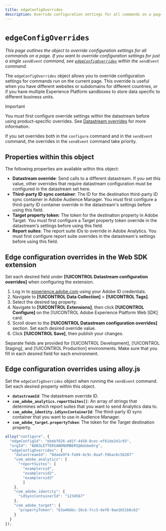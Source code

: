 ```yaml
---
title: edgeConfigOverrides
description: Override configuration settings for all commands on a page
---
```

# `edgeConfigOverrides`

*This page outlines the object to override configuration settings for all commands on a page. If you want to override configuration settings for just a single `sendEvent` command, see [`edgeConfigOverrides`](../sendevent/edgeconfigoverrides.md) within the `sendEvent` command.*

The `edgeConfigOverrides` object allows you to override configuration settings for commands run on the current page. This override is useful when you have different websites or subdomains for different countries, or if you have multiple Experience Platform sandboxes to store data specific to different business units.

>[!IMPORTANT]
>
>You must first configure override settings within the datastream before using product-specific overrides. See [Datastream overrides](/help/datastreams/overrides.md) for more information.

If you set overrides both in the `configure` command and in the `sendEvent` command, the overrides in the `sendEvent` command take priority.

## Properties within this object

The following properties are available within this object:

* **Datastream override**: Send calls to a different datastream. If you set this value, other overrides that require datastream configuration must be configured in the datastream set here.
* **Third-party ID sync container**: The ID for the destination third-party ID sync container in Adobe Audience Manager. You must first configure a third-party ID container override in the datastream's settings before using this field.
* **Target property token**: The token for the destination property in Adobe Target. You must first configure a Target property token override in the datastream's settings before using this field.
* **Report suites**: The report suite IDs to override in Adobe Analytics. You must first configure report suite overrides in the datastream's settings before using this field.

## Edge configuration overrides in the Web SDK extension

Set each desired field under **[!UICONTROL Datastream configuration overrides]** when configuring the extension.

1. Log in to [experience.adobe.com](https://experience.adobe.com) using your Adobe ID credentials.
1. Navigate to **[!UICONTROL Data Collection]** > **[!UICONTROL Tags]**.
1. Select the desired tag property.
1. Navigate to **[!UICONTROL Extensions]**, then click **[!UICONTROL Configure]** on the [!UICONTROL Adobe Experience Platform Web SDK] card.
1. Scroll down to the **[!UICONTROL Datastream configuration overrides]** section. Set each desired override value.
1. Click **[!UICONTROL Save]**, then publish your changes.

Separate fields are provided for [!UICONTROL Development], [!UICONTROL Staging], and [!UICONTROL Production] environments. Make sure that you fill in each desired field for each environment.

## Edge configuration overrides using alloy.js

Set the `edgeConfigOverrides` object when running the `sendEvent` command. Set each desired property within this object.

* **`datastreamId`**: The datastream override ID.
* **`com_adobe_analytics.reportSuites[]`**: An array of strings that determines which report suites that you want to send Analytics data to.
* **`com_adobe_identity.idSyncContainerId`**: The third-party ID sync container that you want to use in Audience Manager.
* **`com_adobe_target.propertyToken`**: The token for the Target destination property.

```js {highlight="4-20"}
alloy("configure", {
  "edgeConfigId": "ebebf826-a01f-4458-8cec-ef61de241c93",
  "orgId": "ADB3LETTERSANDNUMBERS@AdobeOrg",
  "edgeConfigOverrides": {
    "datastreamId": "0dada9f4-fa94-4c9c-8aaf-fdbac6c56287"
    "com_adobe_analytics": {
      "reportSuites": [
        "examplersid",
        "examplersid2",
        "examplersid3"
        ]
    },
    "com_adobe_identity": {
      "idSyncContainerId": "1234567"
    },
    "com_adobe_target": {
      "propertyToken": "63a46bbc-26cb-7cc3-def0-9ae1b51b6c62"
    }
  }
});
```

